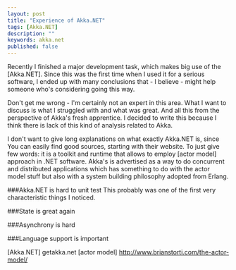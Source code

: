 ```yaml
---
layout: post
title: "Experience of Akka.NET"
tags: [Akka.NET]
description: ""
keywords: akka.net
published: false
---
```


Recently I finished a major development task, which makes big use of the [Akka.NET]. Since this was the first time when I used it for a serious software, I ended up with many conclusions that - I believe - might help someone who's considering going this way.

Don't get me wrong - I'm certainly not an expert in this area. What I want to discuss is what I struggled with and what was great. And all this from the perspective of Akka's fresh apprentice. I decided to write this because I think there is lack of this kind of analysis related to Akka.

I don't want to give long explanations on what exactly Akka.NET is, since You can easily find good sources, starting with their website. To just give few words: it is a toolkit and runtime that allows to employ [actor model] approach in .NET software. Akka's is advertised as a way to do concurrent and distributed applications which has something to do with the actor model stuff but also with a system building philosophy adopted from Erlang.

###Akka.NET is hard to unit test
This probably was one of the first very characteristic things I noticed. 

###State is great again

###Asynchrony is hard

###Language support is important

 



[Akka.NET] getakka.net
[actor model] http://www.brianstorti.com/the-actor-model/